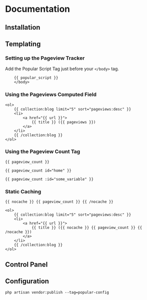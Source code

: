 # Documentation

## Installation

## Templating

### Setting up the Pageview Tracker

Add the Popular Script Tag just before your `</body>` tag.

```antlers
    {{ popular_script }}
    </body>
```

### Using the Pageviews Computed Field

```antlers
<ol>
    {{ collection:blog limit="5" sort="pageviews:desc" }}
    <li>
        <a href="{{ url }}">
            {{ title }} ({{ pageviews }})
        </a>
    </li>
    {{ /collection:blog }}
</ol>
```

### Using the Pageview Count Tag

```antlers
{{ pageview_count }}
```

```antlers
{{ pageview_count id="home" }}
```

```antlers
{{ pageview_count :id="some_variable" }}
```

### Static Caching

```antlers
{{ nocache }} {{ pageview_count }} {{ /nocache }}
```

```antlers
<ol>
    {{ collection:blog limit="5" sort="pageviews:desc" }}
    <li>
        <a href="{{ url }}">
            {{ title }} ({{ nocache }} {{ pageview_count }} {{ /nocache }})
        </a>
    </li>
    {{ /collection:blog }}
</ol>
```

## Control Panel

## Configuration

```
php artisan vendor:publish --tag=popular-config
```
